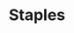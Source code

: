 ---
title: "Staples"
url: /ciudad-autonoma-de-buenos-aires/staples-avenida-cordoba-2/
shop: material de oficina
---